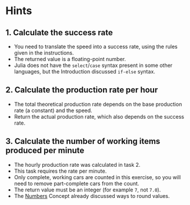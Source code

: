 # Hints

## 1. Calculate the success rate

- You need to translate the speed into a success rate, using the rules given in the instructions.
- The returned value is a floating-point number.
- Julia does not have the `select`/`case` syntax present in some other languages, but the Introduction discussed `if-else` syntax.

## 2. Calculate the production rate per hour

- The total theoretical production rate depends on the base production rate (a constant) and the speed.
- Return the actual production rate, which also depends on the success rate.

## 3. Calculate the number of working items produced per minute

- The hourly production rate was calculated in task 2.
- This task requires the rate per minute.
- Only complete, working cars are counted in this exercise, so you will need to remove part-complete cars from the count.
- The return value must be an integer (for example `7`, not `7.0`).
- The [Numbers][numbers] Concept already discussed ways to round values.

[numbers]: https://exercism.org/tracks/julia/concepts/numbers